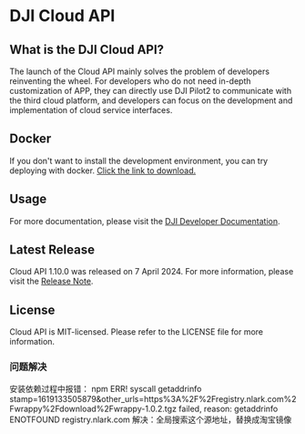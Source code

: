 # DJI Cloud API

## What is the DJI Cloud API?

The launch of the Cloud API mainly solves the problem of developers reinventing the wheel. For developers who do not need in-depth customization of APP, they can directly use DJI Pilot2 to communicate with the third cloud platform, and developers can focus on the development and implementation of cloud service interfaces.

## Docker

If you don't want to install the development environment, you can try deploying with docker. [Click the link to download.](https://terra-sz-hc1pro-cloudapi.oss-cn-shenzhen.aliyuncs.com/c0af9fe0d7eb4f35a8fe5b695e4d0b96/docker/cloud_api_sample_docker.zip)

## Usage

For more documentation, please visit the [DJI Developer Documentation](https://developer.dji.com/doc/cloud-api-tutorial/cn/).

## Latest Release

Cloud API 1.10.0 was released on 7 April 2024. For more information, please visit the [Release Note](https://developer.dji.com/doc/cloud-api-tutorial/cn/).

## License

Cloud API is MIT-licensed. Please refer to the LICENSE file for more information.

### 问题解决
安装依赖过程中报错： 
  npm ERR! syscall getaddrinfo
  stamp=1619133505879&other_urls=https%3A%2F%2Fregistry.nlark.com%2Fwrappy%2Fdownload%2Fwrappy-1.0.2.tgz failed, reason: getaddrinfo ENOTFOUND registry.nlark.com
解决：全局搜索这个源地址，替换成淘宝镜像